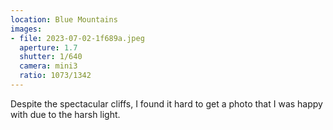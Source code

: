 ```yaml
---
location: Blue Mountains
images:
- file: 2023-07-02-1f689a.jpeg
  aperture: 1.7
  shutter: 1/640
  camera: mini3
  ratio: 1073/1342
---
```


Despite the spectacular cliffs, I found it hard to get a photo that I was happy with due to the harsh light.
